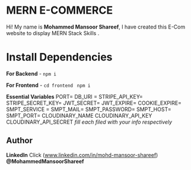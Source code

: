 # MERN E-COMMERCE 

Hi! My name is **Mohammed Mansoor Shareef**, I have created this  E-Com website to display MERN Stack Skills .

# Install Dependencies

**For Backend** - `npm i`

**For Frontend** - `cd frontend` ` npm i`



**Essential Variables**
PORT=
DB_URI =
STRIPE_API_KEY=
STRIPE_SECRET_KEY=
JWT_SECRET=
JWT_EXPIRE=
COOKIE_EXPIRE=
SMPT_SERVICE =
SMPT_MAIL=
SMPT_PASSWORD=
SMPT_HOST=
SMPT_PORT=
CLOUDINARY_NAME
CLOUDINARY_API_KEY
CLOUDINARY_API_SECRET
_fill each filed with your info respectively_

## Author

**LinkedIn** Click (www.linkedin.com/in/mohd-mansoor-shareef) **@MohammedMansoorShareef**

